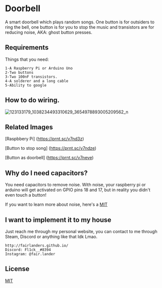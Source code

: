 # Doorbell
A smart doorbell which plays random songs. One button is for outsiders to ring the bell, one button is for you to stop the music and transistors are for reducing noise, AKA: ghost button presses.

## Requirements

Things that you need:

```
1-A Raspberry Pi or Arduino Uno
2-Two buttons
3-Two 100nF transistors.
4-A solderer and a long cable
5-Ability to google
```

## How to do wiring.

![123133179_1038234493310629_3654978893005209562_n](https://user-images.githubusercontent.com/42900996/97668612-63b12300-1a93-11eb-8c4f-4f8e205991d5.png)

## Related Images

[Raspbbery Pi]
(https://prnt.sc/v7nd3z)

[Button to stop song]
(https://prnt.sc/v7ndze)

[Button as doorbell]
(https://prnt.sc/v7neve)

## Why do I need capacitors?

You need capacitors to remove noise. With noise, your raspberry pi or arduino will get activated on GPIO pins 18 and 17, but in reality you didn't even touch a button! 

If you want to learn more about noise, here's a [MIT](https://en.wikipedia.org/wiki/Noise_(electronics))

## I want to implement it to my house

Just reach me through my personal website, you can contact to me through Steam, Discord or anything like that Idk Lmao.

```
http://fairlanders.github.io/
Discord: Fl1ck__#8394
Instagram: @fair.lander
```

## License
[MIT](https://choosealicense.com/licenses/mit/)
